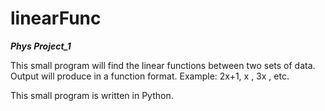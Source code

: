 # linearFunc

**_Phys Project_1_**

This small program will find the linear functions between two sets of data. 
Output will produce in a function format.
Example: 2x+1, x , 3x , etc.

This small program is written in Python.
